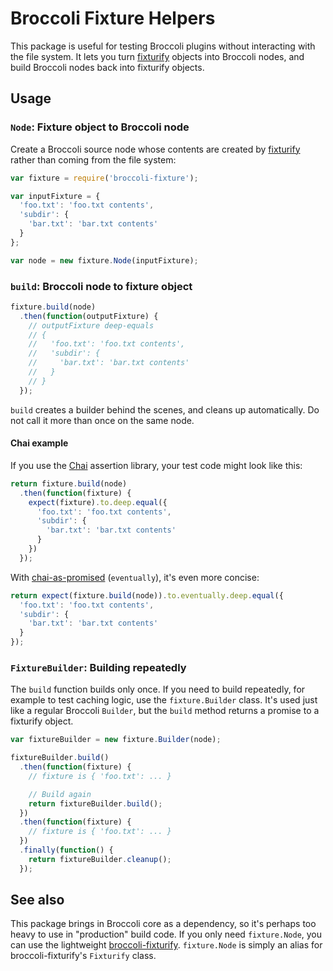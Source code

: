 # Broccoli Fixture Helpers

This package is useful for testing Broccoli plugins without interacting with
the file system. It lets you turn
[fixturify](https://github.com/joliss/node-fixturify) objects into Broccoli
nodes, and build Broccoli nodes back into fixturify objects.

## Usage

### `Node`: Fixture object to Broccoli node

Create a Broccoli source node whose contents are created by
[fixturify](https://github.com/joliss/node-fixturify) rather than coming from
the file system:

```js
var fixture = require('broccoli-fixture');

var inputFixture = {
  'foo.txt': 'foo.txt contents',
  'subdir': {
    'bar.txt': 'bar.txt contents'
  }
};

var node = new fixture.Node(inputFixture);
```

### `build`: Broccoli node to fixture object

```js
fixture.build(node)
  .then(function(outputFixture) {
    // outputFixture deep-equals
    // {
    //   'foo.txt': 'foo.txt contents',
    //   'subdir': {
    //     'bar.txt': 'bar.txt contents'
    //   }
    // }
  });
```

`build` creates a builder behind the scenes, and cleans up automatically. Do
not call it more than once on the same node.

#### Chai example

If you use the [Chai](http://chaijs.com/) assertion library, your test code
might look like this:

```js
return fixture.build(node)
  .then(function(fixture) {
    expect(fixture).to.deep.equal({
      'foo.txt': 'foo.txt contents',
      'subdir': {
        'bar.txt': 'bar.txt contents'
      }
    })
  });
```

With [chai-as-promised](https://github.com/domenic/chai-as-promised)
(`eventually`), it's even more concise:

```js
return expect(fixture.build(node)).to.eventually.deep.equal({
  'foo.txt': 'foo.txt contents',
  'subdir': {
    'bar.txt': 'bar.txt contents'
  }
});
```

### `FixtureBuilder`: Building repeatedly

The `build` function builds only once. If you need to build repeatedly, for
example to test caching logic, use the `fixture.Builder` class. It's used just
like a regular Broccoli `Builder`, but the `build` method returns a promise to
a fixturify object.

```js
var fixtureBuilder = new fixture.Builder(node);

fixtureBuilder.build()
  .then(function(fixture) {
    // fixture is { 'foo.txt': ... }

    // Build again
    return fixtureBuilder.build();
  })
  .then(function(fixture) {
    // fixture is { 'foo.txt': ... }
  })
  .finally(function() {
    return fixtureBuilder.cleanup();
  });
```

## See also

This package brings in Broccoli core as a dependency, so it's perhaps too
heavy to use in "production" build code. If you only need `fixture.Node`, you
can use the lightweight
[broccoli-fixturify](https://github.com/rwjblue/broccoli-fixturify).
`fixture.Node` is simply an alias for broccoli-fixturify's  `Fixturify` class.
